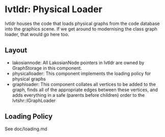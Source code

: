 # lvtldr: Physical Loader

lvtldr houses the code that loads physical graphs from the code database
into the graphics scene. If we get around to modernising the class graph loader,
that would go here too.

## Layout
- lakosiannode: All LakosianNode pointers in lvtldr are owned by GraphStorage
  in this component.
- physicalloader: This component implements the loading policy for physical
  graphs
- graphloader: This component collates all vertices to be added to the graph,
  finds all of the appropriate edges between these vertices, and adds everything
  in a safe (parents before children) order to the lvtshr::IGraphLoader

## Loading Policy
See doc/loading.md
